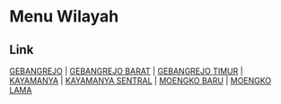 # Menu Wilayah

## Link

[GEBANGREJO](https://github.com/gigit-pemilu/pemilu-2024-72-sulawesi-tengah/tree/main/pilpres/hitung-suara/sub/72-sulawesi-tengah/sub/02-poso/sub/01-poso-kota/sub/1007-gebangrejo)
 | 
[GEBANGREJO BARAT](https://github.com/gigit-pemilu/pemilu-2024-72-sulawesi-tengah/tree/main/pilpres/hitung-suara/sub/72-sulawesi-tengah/sub/02-poso/sub/01-poso-kota/sub/1017-gebangrejo-barat)
 | 
[GEBANGREJO TIMUR](https://github.com/gigit-pemilu/pemilu-2024-72-sulawesi-tengah/tree/main/pilpres/hitung-suara/sub/72-sulawesi-tengah/sub/02-poso/sub/01-poso-kota/sub/1016-gebangrejo-timur)
 | 
[KAYAMANYA](https://github.com/gigit-pemilu/pemilu-2024-72-sulawesi-tengah/tree/main/pilpres/hitung-suara/sub/72-sulawesi-tengah/sub/02-poso/sub/01-poso-kota/sub/1003-kayamanya)
 | 
[KAYAMANYA SENTRAL](https://github.com/gigit-pemilu/pemilu-2024-72-sulawesi-tengah/tree/main/pilpres/hitung-suara/sub/72-sulawesi-tengah/sub/02-poso/sub/01-poso-kota/sub/1018-kayamanya-sentral)
 | 
[MOENGKO BARU](https://github.com/gigit-pemilu/pemilu-2024-72-sulawesi-tengah/tree/main/pilpres/hitung-suara/sub/72-sulawesi-tengah/sub/02-poso/sub/01-poso-kota/sub/1002-moengko-baru)
 | 
[MOENGKO LAMA](https://github.com/gigit-pemilu/pemilu-2024-72-sulawesi-tengah/tree/main/pilpres/hitung-suara/sub/72-sulawesi-tengah/sub/02-poso/sub/01-poso-kota/sub/1001-moengko-lama)

